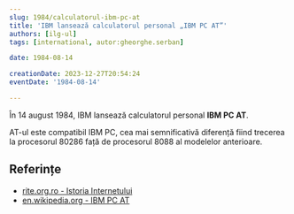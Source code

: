 ```yaml
---
slug: 1984/calculatorul-ibm-pc-at
title: 'IBM lansează calculatorul personal „IBM PC AT”'
authors: [ilg-ul]
tags: [international, autor:gheorghe.serban]

date: 1984-08-14

creationDate: 2023-12-27T20:54:24
eventDate: '1984-08-14'

---
```


În 14 august 1984, IBM lansează calculatorul personal **IBM PC AT**.

<!-- truncate -->

AT-ul este compatibil IBM PC, cea mai semnificativă diferență fiind
trecerea la procesorul 80286 față de procesorul 8088 al modelelor
anterioare.

## Referințe

- [rite.org.ro - Istoria Internetului](https://rite.org.ro/istoria-internetului/)
- [en.wikipedia.org - IBM PC AT](https://en.wikipedia.org/wiki/IBM_Personal_Computer_AT)
